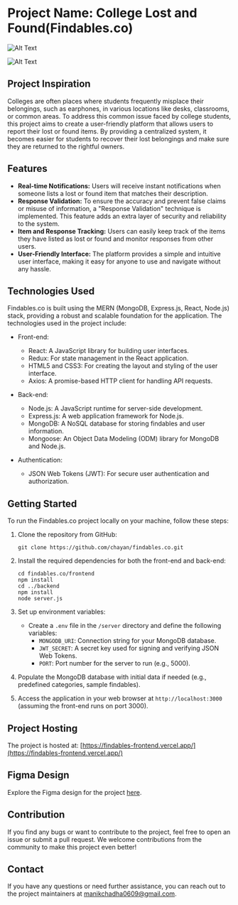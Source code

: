# Project Name: College Lost and Found(Findables.co)
![Alt Text](https://media.giphy.com/media/v1.Y2lkPTc5MGI3NjExb3JhNmNweW1hdXBxYnZvbndrMHNkbHY4MXFqemJremxlbjA0MzRxaiZlcD12MV9pbnRlcm5hbF9naWZfYnlfaWQmY3Q9Zw/wtHNn5w7DWyvB1Yh88/giphy.gif)

![Alt Text](https://drive.google.com/file/d/1ZxzNMCbsU_9q4fGndv8XeL1poJw9_wu3/view) 

## Project Inspiration
Colleges are often places where students frequently misplace their belongings, such as earphones, in various locations like desks, classrooms, or common areas. To address this common issue faced by college students, this project aims to create a user-friendly platform that allows users to report their lost or found items. By providing a centralized system, it becomes easier for students to recover their lost belongings and make sure they are returned to the rightful owners.

## Features
- **Real-time Notifications:** Users will receive instant notifications when someone lists a lost or found item that matches their description.
- **Response Validation:** To ensure the accuracy and prevent false claims or misuse of information, a "Response Validation" technique is implemented. This feature adds an extra layer of security and reliability to the system.
- **Item and Response Tracking:** Users can easily keep track of the items they have listed as lost or found and monitor responses from other users.
- **User-Friendly Interface:** The platform provides a simple and intuitive user interface, making it easy for anyone to use and navigate without any hassle.

## Technologies Used
Findables.co is built using the MERN (MongoDB, Express.js, React, Node.js) stack, providing a robust and scalable foundation for the application. The technologies used in the project include:

- Front-end:
  - React: A JavaScript library for building user interfaces.
  - Redux: For state management in the React application.
  - HTML5 and CSS3: For creating the layout and styling of the user interface.
  - Axios: A promise-based HTTP client for handling API requests.

- Back-end:
  - Node.js: A JavaScript runtime for server-side development.
  - Express.js: A web application framework for Node.js.
  - MongoDB: A NoSQL database for storing findables and user information.
  - Mongoose: An Object Data Modeling (ODM) library for MongoDB and Node.js.

- Authentication:
  - JSON Web Tokens (JWT): For secure user authentication and authorization.

## Getting Started
To run the Findables.co project locally on your machine, follow these steps:

1. Clone the repository from GitHub:

   ```
   git clone https://github.com/chayan/findables.co.git
   ```

2. Install the required dependencies for both the front-end and back-end:

   ```
   cd findables.co/frontend
   npm install
   cd ../backend
   npm install 
   node server.js
   ```

3. Set up environment variables:
   - Create a `.env` file in the `/server` directory and define the following variables:
     - `MONGODB_URI`: Connection string for your MongoDB database.
     - `JWT_SECRET`: A secret key used for signing and verifying JSON Web Tokens.
     - `PORT`: Port number for the server to run (e.g., 5000).

4. Populate the MongoDB database with initial data if needed (e.g., predefined categories, sample findables).

5. Access the application in your web browser at `http://localhost:3000` (assuming the front-end runs on port 3000).

## Project Hosting
The project is hosted at: [https://findables-frontend.vercel.app/](https://findables-frontend.vercel.app/)

## Figma Design
Explore the Figma design for the project [here](https://www.figma.com/proto/gmrXlNN474p5OO9zgZZpiw/Untitled?type=design&node-id=1-4&t=imaAQ5cBIKm0eZKK-1&scaling=scale-down&page-id=0%3A1&starting-point-node-id=1%3A4&show-proto-sidebar=1&mode=design).


## Contribution
If you find any bugs or want to contribute to the project, feel free to open an issue or submit a pull request. We welcome contributions from the community to make this project even better!


## Contact
If you have any questions or need further assistance, you can reach out to the project maintainers at [manikchadha0609@gmail.com](mailto:manikchadha0609@gmail.com).
